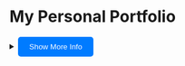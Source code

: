 # My Personal Portfolio
<details>
    <summary><button onclick="toggleInfo()" style="background-color: #007BFF; color: white; padding: 10px 20px; border: none; cursor: pointer; border-radius: 5px;">Show More Info</button></summary>

 <div id="moreInfo" style="display: none; padding-top: 20px;">

    This portfolio is a continuous work in progress and will keep evolving as I improve my skills. Feel free to explore and provide feedback! For more details and updates, visit this portfolio repository.

    ⭐️ Star the Repo
    If you find this project helpful or interesting, please consider starring the repository! 
    Your support is greatly appreciated and motivates me to continue improving and adding new features.

    Clone the Portfolio Repository
    Open your terminal or command prompt
    Run the following command to clone the repository:
    git clone https://github.com/JOSHUA-A69/My-Personal-Portfolio-

    Setting Up EmailJS for Contact Form
    Step 1: Sign Up for EmailJS
    Go to the EmailJS website.
    Sign up for a free account if you don't already have one.

    Step 2: Create an EmailJS Service
    Once logged in, navigate to the "Email Services" section.
    Click "Add new service" and follow the prompts to configure your email service. 
    You will link it to your email provider (such as Gmail, Outlook, etc.).

    Step 3: Create an EmailJS Template
    Go to the "Email Templates" section.

    Step 4: Obtain Your EmailJS API Key
    Go to the "Account" section (usually under your profile or settings).
    You will find your User ID here, which acts as your API key.

    Step 5: Obtain Your Service ID and Template ID
    Go to the "Email Services" section and select the service you created. Your Service ID will be listed there.
    Go to the "Email Templates" section and select the template you created. Your Template ID will be listed there.

    Integrating EmailJS with the Contact Form
    Create configuration files:
    You need to create three configuration files to store your EmailJS keys.

    service_config.js:
    export const serviceID = 'YOUR_SERVICE_ID';

    template_config.js:
    export const templateID = 'YOUR_TEMPLATE_ID';

    config.js:
    export const EMAILJS_USER_ID = 'YOUR_EMAILJS_USER_ID';

    Include EmailJS script:
    Make sure to include the EmailJS script in your HTML file:
    <script type="text/javascript" src="https://cdn.emailjs.com/dist/email.min.js"></script>
    <script type="text/javascript">
        (function() {
            emailjs.init('YOUR_EMAILJS_USER_ID');
        })();
    </script>

    Example
    Here is a brief overview of how the script.js file works:
    // Importing keys from separate config files
    import { serviceID } from './service_config.js';
    import { templateID } from './template_config.js';
    import { EMAILJS_USER_ID } from '../pages/config.js';

    document.addEventListener('DOMContentLoaded', () => {
        // Initialize EmailJS
        emailjs.init(EMAILJS_USER_ID);

        // Attach the sendMail function to form submission
        const contactForm = document.getElementById('contactForm');
        if (contactForm) {
            contactForm.addEventListener('submit', validateForm);
        }
    });

<script>
    function toggleInfo() {
      var moreInfo = document.getElementById('moreInfo');
      if (moreInfo.style.display === 'none') {
        moreInfo.style.display = 'block';
      } else {
        moreInfo.style.display = 'none';
      }
    }
     </script>

    Usage
    Open the contact form:
    Navigate to the page with the contact form.
    Fill out the form:
    Enter your details and message.
    Submit the form:
    Click on the submit button to send the email.

    Important Note:This method of sending emails is not secure. 
    It exposes your API key and other sensitive information in the client-side code, 
    which can be accessed by anyone visiting your site.For production applications, 
    consider using a server-side solution to handle sensitive information securely.
   </div>
  </details>
  

    
 